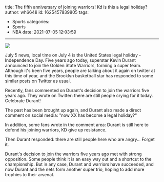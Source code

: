 title: The fifth anniversary of joining warriors! Kd  is this a legal holiday?
author: wh6648
id: 1625457839805
tags: 
- Sports
categories: 
- Sports
- NBA
date: 2021-07-05 12:03:59
---
![](https://p1.itc.cn/q_70/images01/20210705/e2b4e4ab6e664c07a770c699a96a83b3.jpeg)


July 5 news, local time on July 4 is the United States legal holiday - Independence Day. Five years ago today, superstar Kevin Durant announced to join the Golden State Warriors, forming a super team. Although it's been five years, people are talking about it again on twitter at this time of year, and the Brooklyn basketball star has responded to some similar posts on Twitter as usual.

Recently, fans commented on Durant's decision to join the warriors five years ago. They wrote on Twitter: there are still people crying for it today. Celebrate Durant!

The past has been brought up again, and Durant also made a direct comment on social media: "now XX has become a legal holiday?"

In addition, some fans wrote in the comment area: Durant is still here to defend his joining warriors, KD give up resistance.

Then Durant responded: there are still people here who are angry... Forget it.

Durant's decision to join the warriors five years ago met with strong opposition. Some people think it is an easy way out and a shortcut to the championship. But in any case, Durant and warriors have succeeded, and now Durant and the nets form another super trio, hoping to add more trophies to their arsenal.

